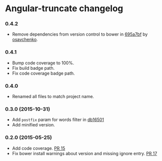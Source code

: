 # Angular-truncate changelog

### 0.4.2

- Remove dependencies from version control to bower in [695a7bf](https://github.com/BernardoSilva/angular-truncate-2/commit/695a7bf70a2583ff119a981f9fc8e44dd44f213a) by [osavchenko](https://github.com/osavchenko).

### 0.4.1

- Bump code coverage to 100%.
- Fix build badge path.
- Fix code coverage badge path.

### 0.4.0

- Renamed all files to match project name.

### 0.3.0 (2015-10-31)

- Add `postfix` param for words filter in [db16501](https://github.com/BernardoSilva/angular-truncate/commit/db1650133f37f045e9281089b11aa724474b211d)
- Add minified version.

### 0.2.0 (2015-05-25)

- Add code coverage. [PR 15](https://github.com/BernardoSilva/angular-truncate/pull/16)
- Fix bower install warnings about version and missing ignore entry. [PR 17](https://github.com/BernardoSilva/angular-truncate/pull/17)
